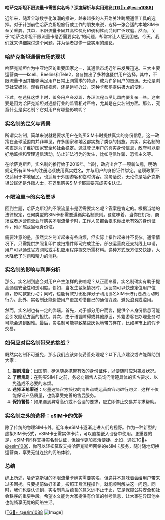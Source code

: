 **哈萨克斯坦不限流量卡需要实名吗？深度解析与实用建议[[TG💪+ @esim1088](https://t.me/s/esim1088)]**

近年来，随着全球数字化浪潮的推进，越来越多的人开始关注跨境通信工具的选择。对于计划前往哈萨克斯坦旅行或工作的朋友来说，选择一张合适的本地SIM卡至关重要。其中，不限流量卡因其高性价比和便利性而受到广泛欢迎。然而，关于“哈萨克斯坦不限流量卡是否需要实名”的问题，却常常让人感到困惑。今天，我们就来详细探讨这个问题，并为读者提供一些实用的建议。

### 哈萨克斯坦通信市场的现状

哈萨克斯坦作为中亚地区的重要国家之一，其通信市场近年来发展迅速。三大主要运营商——Kcell、Beeline和Tele2，各自推出了多种套餐供用户选择。其中，不限流量卡因其能够满足用户日常上网需求的特点，成为许多用户的首选。无论是浏览社交媒体、观看在线视频，还是远程办公，这种卡都能提供极大的便利。

不过，在选择这类卡时，很多用户会发现，办理流程似乎比国内要复杂一些。这主要是因为哈萨克斯坦对通信行业的监管相对严格，尤其是在实名制方面。那么，究竟什么是实名制？它对用户有哪些影响呢？

### 实名制的定义与背景

所谓实名制，简单来说就是要求用户在购买SIM卡时提供真实的身份信息。这一政策在全球范围内并非罕见，许多国家和地区都实施了类似的措施。其实，实名制的初衷是为了维护国家安全和社会稳定。通过登记用户的真实身份信息，政府可以更好地监控和管理通信活动，防止非法行为的发生，比如电信诈骗、恐怖主义等。

在哈萨克斯坦，实名制的推行始于2019年。当时，政府出台了一项新法规，明确规定所有SIM卡的注册必须使用真实姓名，并与用户的身份证件绑定。这项政策不仅适用于本地居民，也适用于外国游客和临时访客。换句话说，无论你是哈萨克斯坦公民还是外籍人士，在这里购买SIM卡都需要完成实名认证。

### 不限流量卡的实名要求

回到主题，哈萨克斯坦的不限流量卡是否需要实名呢？答案是肯定的。根据当地的法律规定，任何类型的SIM卡都需要遵循实名制原则。这意味着，当你在机场、商场或者运营商营业厅购买不限流量卡时，工作人员都会要求你出示有效的身份证件，如护照或当地身份证。

需要注意的是，虽然实名制听起来有些麻烦，但实际上操作起来并不复杂。通常情况下，只需提供护照复印件或扫描件即可完成注册。部分运营商还支持线上申请，用户可以通过官方网站或手机应用程序提交所需材料。这种方式既方便又快捷，大大降低了时间和精力的消耗。

### 实名制的影响与利弊分析

那么，实名制到底会对用户产生怎样的影响呢？从正面来看，实名制确实有助于提高通信安全性和透明度。例如，当发生紧急情况时，运营商可以快速定位用户位置，协助救援行动；同时，也能有效打击犯罪分子利用匿名SIM卡进行违法活动的行为。此外，实名制还能促使用户更加珍惜自己的通信资源，避免浪费或滥用。

然而，实名制也有一定的弊端。首先，对于部分用户而言，提供个人身份信息可能会引发隐私方面的担忧。其次，由于语言障碍或其他原因，外籍游客在办理业务时可能会遇到困难。最后，实名制可能导致某些灰色地带的存在，比如黑市上的假卡交易。

### 如何应对实名制带来的挑战？

既然实名制不可避免，那么我们应该如何妥善处理呢？以下几点建议或许能帮助到大家：

1. **提前准备**：出国前，确保随身携带有效的身份证件，以便随时应对突发状况。
2. **了解规则**：在购买SIM卡之前，务必向销售人员询问清楚具体的实名要求，以免造成不必要的麻烦。
3. **选择正规渠道**：尽量选择官方授权的销售点或运营商官网进行购买，这样不仅能保证产品质量，也能享受完善的售后服务。
4. **保持警惕**：如果遇到异常高价或不合理的要求，应立即停止交易并寻求帮助。

### 实名制之外的选择：eSIM卡的优势

除了传统的物理SIM卡外，近年来eSIM卡逐渐走进人们的视野。作为一种新型的虚拟SIM卡形式，eSIM卡无需实体卡片，可以直接嵌入设备中使用。更重要的是，eSIM卡同样支持实名制认证，但操作更加灵活便捷。比如，通过[TG💪+ @esim1088](https://t.me/s/esim1088)，你可以轻松获取支持哈萨克斯坦网络的eSIM卡服务，随时随地切换运营商，享受无缝连接的网络体验。

### 总结

综上所述，哈萨克斯坦的不限流量卡确实需要实名，但这并不意味着会给用户带来过多困扰。只要提前做好准备，按照正规流程操作，就能顺利解决这一问题。同时，我们也要认识到，实名制背后蕴含的意义远不止于此，它是保障公共安全和社会秩序的重要手段。希望本文能为大家提供有价值的参考信息，让大家在异国他乡也能畅享无忧的网络生活。

[[TG💪+ @esim1088](https://t.me/s/esim1088) ![Image](https://i.postimg.cc/4NQfJmqS/Snipaste-2025-05-13-00-14-12.png)]